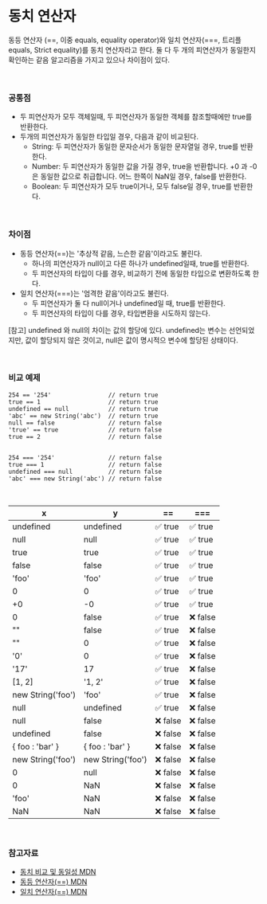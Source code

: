 # 동치 연산자

동등 연산자 (==, 이중 equals, equality operator)와 일치 연산자(===, 트리플 equals, Strict equality)를 동치 연산자라고 한다. 둘 다 두 개의 피연산자가 동일한지 확인하는 같음 알고리즘을 가지고 있으나 차이점이 있다.

<br>

### 공통점

- 두 피연산자가 모두 객체일때, 두 피연산자가 동일한 객체를 참조할때에만 true를 반환한다.
- 두개의 피연산자가 동일한 타입일 경우, 다음과 같이 비교된다.
  - String: 두 피연산자가 동일한 문자순서가 동일한 문자열일 경우, true를 반환한다.
  - Number: 두 피연산자가 동일한 값을 가질 경우, true을 반환합니다. +0 과 -0 은 동일한 값으로 취급합니다. 어느 한쪽이 NaN일 경우, false를 반환한다.
  - Boolean: 두 피연산자가 모두 true이거나, 모두 false일 경우, true를 반환한다.

<br>

### 차이점

- 동등 연산자(==)는 '추상적 같음, 느슨한 같음'이라고도 불린다.
  - 하나의 피연산자가 null이고 다른 하나가 undefined일때, true를 반환한다.
  - 두 피연산자의 타입이 다를 경우, 비교하기 전에 동일한 타입으로 변환하도록 한다.
- 일치 연산자(===)는 '엄격한 같음'이라고도 불린다.
  - 두 피연산자가 둘 다 null이거나 undefined일 때, true를 반환한다.
  - 두 피연산자의 타입이 다를 경우, 타입변환을 시도하지 않는다.
  
[참고] undefined 와 null의 차이는 값의 할당에 있다. undefined는 변수는 선언되었지만, 값이 할당되지 않은 것이고, null은 값이 명시적으 변수에 할당된 상태이다.

<br>

### 비교 예제

```
254 == '254'                // return true
true == 1                   // return true
undefined == null           // return true
'abc' == new String('abc')  // return true
null == false               // return false
'true' == true              // return false
true == 2                   // return false


254 === '254'               // return false
true === 1                  // return false
undefined === null          // return false
'abc' === new String('abc') // return false
```

<br>

| x | y | == | ===  |
| ----- | ----- | ----- | ----- |
| undefined | undefined | ✅ true | ✅ true |
| null | null | ✅ true | ✅ true |
| true | true | ✅ true | ✅ true |
| false | false | ✅ true | ✅ true |
| 'foo' | 'foo' | ✅ true | ✅ true |
| 0 | 0 | ✅ true | ✅ true |
| +0 | -0 | ✅ true | ✅ true |
| 0 | false | ✅ true | ❌ false |
| "" | false | ✅ true | ❌ false |
| "" | 0 | ✅ true | ❌ false |
| '0' | 0 | ✅ true | ❌ false |
| '17' | 17 | ✅ true | ❌ false |
| [1, 2] | '1, 2' | ✅ true | ❌ false |
| new String('foo') | 'foo' | ✅ true | ❌ false |
| null | undefined | ✅ true | ❌ false |
| null | false | ❌ false | ❌ false |
| undefined | false | ❌ false | ❌ false |
| { foo : 'bar' } | { foo : 'bar' } | ❌ false | ❌ false |
| new String('foo') | new String('foo') | ❌ false | ❌ false |
| 0 | null | ❌ false | ❌ false |
| 0 | NaN | ❌ false | ❌ false |
| 'foo' | NaN | ❌ false | ❌ false |
| NaN | NaN | ❌ false | ❌ false |

<br>

### 참고자료

- [동치 비교 및 동일성 MDN](https://developer.mozilla.org/ko/docs/Web/JavaScript/Equality_comparisons_and_sameness)
- [동등 연산자(==) MDN](https://developer.mozilla.org/ko/docs/Web/JavaScript/Reference/Operators/Equality)
- [일치 연산자(==) MDN](https://developer.mozilla.org/en-US/docs/Web/JavaScript/Reference/Operators/Strict_equality)

